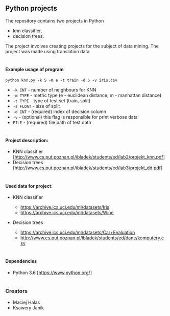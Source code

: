 ## Python projects
The repository contains two projects in Python 
* knn classifier,
* decision trees.

The project involves creating projects for the subject of data mining. The project was made using translation data
#
#### Example usage of program

`python knn.py -k 5 -m e -t train -d 5 -v iris.csv` 

- `-k INT` - number of neighbours for KNN
- `-m TYPE` - metric type (e - euclidean distance, m - manhattan distance)
- `-t TYPE` - type of test set (train, split)
- `-s FLOAT` - size of split
- `-d INT` - (required) index of decision column
- `-v` - (optional) this flag is responsible for print verbose data
- `FILE` - (required) file path of test data

#
#### Project description:
* KNN classifier [http://www.cs.put.poznan.pl/ibladek/students/ed/lab2/projekt_knn.pdf]
* Decision trees [http://www.cs.put.poznan.pl/ibladek/students/ed/lab3/projekt_dd.pdf]

#
#### Used data for project:
* KNN classifier
    * https://archive.ics.uci.edu/ml/datasets/Iris
    * https://archive.ics.uci.edu/ml/datasets/Wine
    
* Decision trees
    * https://archive.ics.uci.edu/ml/datasets/Car+Evaluation
    * http://www.cs.put.poznan.pl/ibladek/students/ed/dane/komputery.csv
    
#
#### Dependencies
* Python 3.6 [https://www.python.org/]

#
### Creators
* Maciej Hałas
* Ksawery Janik